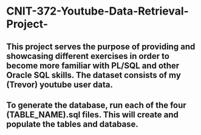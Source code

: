 # CNIT-372-Youtube-Data-Retrieval-Project-

## This project serves the purpose of providing and showcasing  different exercises in order to become more familiar with PL/SQL and other Oracle SQL skills. The dataset consists of my (Trevor) youtube user data.

## To generate the database, run each of the four (TABLE_NAME).sql files. This will create and populate the tables and database.
